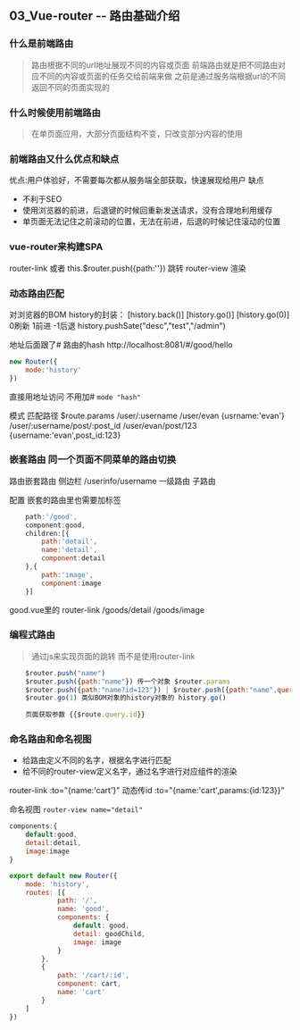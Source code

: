 ## 03_Vue-router -- 路由基础介绍

### 什么是前端路由
> 路由根据不同的url地址展现不同的内容或页面
> 前端路由就是把不同路由对应不同的内容或页面的任务交给前端来做
> 之前是通过服务端根据url的不同返回不同的页面实现的

### 什么时候使用前端路由
> 在单页面应用，大部分页面结构不变，只改变部分内容的使用

### 前端路由又什么优点和缺点
优点:用户体验好，不需要每次都从服务端全部获取，快速展现给用户
缺点
* 不利于SEO
* 使用浏览器的前进，后退键的时候回重新发送请求，没有合理地利用缓存
* 单页面无法记住之前滚动的位置，无法在前进，后退的时候记住滚动的位置

### vue-router来构建SPA
router-link 或者 this.$router.push({path:''}) 跳转
router-view 渲染

### 动态路由匹配
对浏览器的BOM history的封装： 
[history.back()] [history.go()] [history.go(0)] 0刷新 1前进 -1后退
history.pushSate("desc","test","/admin")

地址后面跟了# 路由的hash http://localhost:8081/#/good/hello
``` JavaScript
new Router({
	mode:'history'
})
```
直接用地址访问 不用加#
`mode "hash"`

模式  匹配路径 $route.params
/user/:username /user/evan {usrname:'evan'}
/user/:username/post/:post_id /user/evan/post/123 {username:'evan',post_id:123}

### 嵌套路由 同一个页面不同菜单的路由切换
路由嵌套路由
侧边栏 /userinfo/username
一级路由 子路由

配置 嵌套的路由里也需要加<router-view>标签
``` JavaScript
	path:'/good',
	component:good,
	children:[{
		path:'detail',
		name:'detail',
		component:detail
	},{
		path:'image',
		component:image
	}]
```
good.vue里的 router-link /goods/detail /goods/image

### 编程式路由
> 通过js来实现页面的跳转 而不是使用router-link
``` JavaScript
	$router.push("name")
	$router.push({path:"name"}) 传一个对象 $router.params
	$router.push({path:"name?id=123"}) | $router.push({path:"name",query:{a:123}}) 添加参数
	$router.go(1) 类似BOM对象的history对象的 history.go()
	
	页面获取参数 {{$route.query.id}}
```
### 命名路由和命名视图
* 给路由定义不同的名字，根据名字进行匹配
* 给不同的router-view定义名字，通过名字进行对应组件的渲染
	
router-link :to="{name:'cart'}"
动态传id :to="{name:'cart',params:{id:123}}"

命名视图 `router-view name="detail"`
``` JavaScript
components:{
	default:good,
	detail:detail,
	image:image
}

export default new Router({
	mode: 'history',
	routes: [{
			path: '/',
			name: 'good',
			components: {
				default: good,
				detail: goodChild,
				image: image
			}
		},
		{
			path: '/cart/:id',
			component: cart,
			name: 'cart'
		}
	]
})
```
